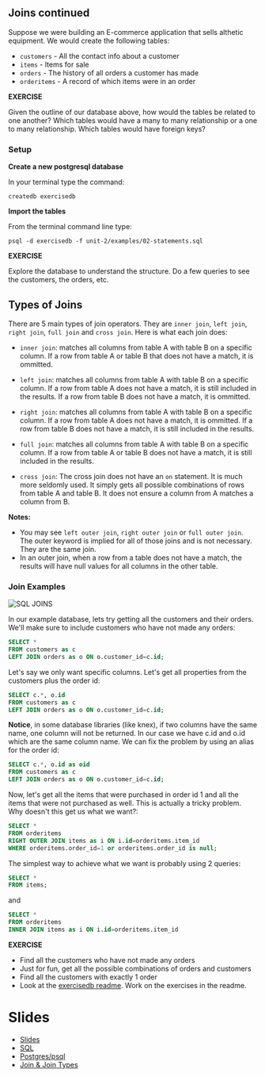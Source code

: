## Joins continued

Suppose we were building an E-commerce application that sells althetic equipment.  We would create the following tables:

* `customers` - All the contact info about a customer
* `items` - Items for sale
* `orders` - The history of all orders a customer has made
* `orderitems` - A record of which items were in an order


__EXERCISE__

Given the outline of our database above, how would the tables be related to one another?  Which tables would have a many to many relationship or a one to many relationship.  Which tables would have foreign keys?

### Setup

**Create a new postgresql database**

In your terminal type the command:

```
createdb exercisedb
```

**Import the tables**

From the terminal command line type:

```
psql -d exercisedb -f unit-2/examples/02-statements.sql
```

__EXERCISE__

Explore the database to understand the structure.  Do a few queries to see the customers, the orders, etc.

## Types of Joins

There are 5 main types of join operators.  They are `inner join`, `left join`, `right join`, `full join` and `cross join`.  Here is what each join does:

* `inner join`: matches all columns from table A with table B on a specific column.  If a row from table A or table B that does not have a match, it is ommitted.

* `left join`: matches all columns from table A with table B on a specific column. If a row from table A does not have a match, it is still included in the results.  If a row from table B does not have a match, it is ommitted.

* `right join`: matches all columns from table A with table B on a specific column. If a row from table A does not have a match, it is ommitted.  If a row from table B does not have a match, it is still included in the results.

* `full join`: matches all columns from table A with table B on a specific column. If a row from table A  or table B does not have a match, it is still included in the results.

* `cross join`: The cross join does not have an `on` statement.  It is much more seldomly used.  It simply gets all possible combinations of rows from table A and table B. It does not ensure a column from A matches a column from B.

__Notes:__

* You may see `left outer join`, `right outer join` or `full outer join`.  The outer keyword is implied for all of those joins and is not necessary.  They are the same join.
* In an outer join, when a row from a table does not have a match, the results will have null values for all columns in the other table.

### Join Examples

![SQL JOINS](http://www.codeproject.com/KB/database/Visual_SQL_Joins/Visual_SQL_JOINS_orig.jpg)

In our example database, lets try getting all the customers and their orders.  We'll make sure to include customers who have not made any orders:

```sql
SELECT *
FROM customers as c
LEFT JOIN orders as o ON o.customer_id=c.id;
```

Let's say we only want specific columns. Let's get all properties from the customers plus the order id:

```sql
SELECT c.*, o.id
FROM customers as c
LEFT JOIN orders as o ON o.customer_id=c.id;
```

__Notice__, in some database libraries (like knex), if two columns have the same name, one column will not be returned.  In our case we have c.id and o.id which are the same column name.  We can fix the problem by using an alias for the order id:

```sql
SELECT c.*, o.id as oid
FROM customers as c
LEFT JOIN orders as o ON o.customer_id=c.id;
```

Now, let's get all the items that were purchased in order id 1 and all the items that were not purchased as well.  This is actually a tricky problem.  Why doesn't this get us what we want?:

```sql
SELECT *
FROM orderitems
RIGHT OUTER JOIN items as i ON i.id=orderitems.item_id
WHERE orderitems.order_id=1 or orderitems.order_id is null;
```

The simplest way to achieve what we want is probably using 2 queries:

```sql
SELECT *
FROM items;
```

and

```sql
SELECT *
FROM orderitems
INNER JOIN items as i ON i.id=orderitems.item_id
```



__EXERCISE__

* Find all the customers who have not made any orders
* Just for fun, get all the possible combinations of orders and customers
* Find all the customers with exactly 1 order
* Look at the [exercisedb readme](./examples/02-readme.md).  Work on the exercises in the readme.

# Slides

* [Slides](https://docs.google.com/presentation/d/1D2KDtjzg0dllOQgIFeCg3GsNqxaN9FeNBXsBd9kVCx0/edit?usp=sharing)
* [SQL](https://docs.google.com/presentation/d/1DfB36GeO9nJEs-7D1QIXkgQgjc7hyo2PZ6lQA-qkZwE/edit#slide=id.gd7ac0ef0a_0_8)
* [Postgres/psql](https://docs.google.com/presentation/d/1jlaTZqUeNDk_GvHMS5cqaoQgS03Ocj4t__jQsFHkqrs/edit?usp=sharing)
* [Join & Join Types](http://slides.com/tylerbettilyon/jointypes/)
